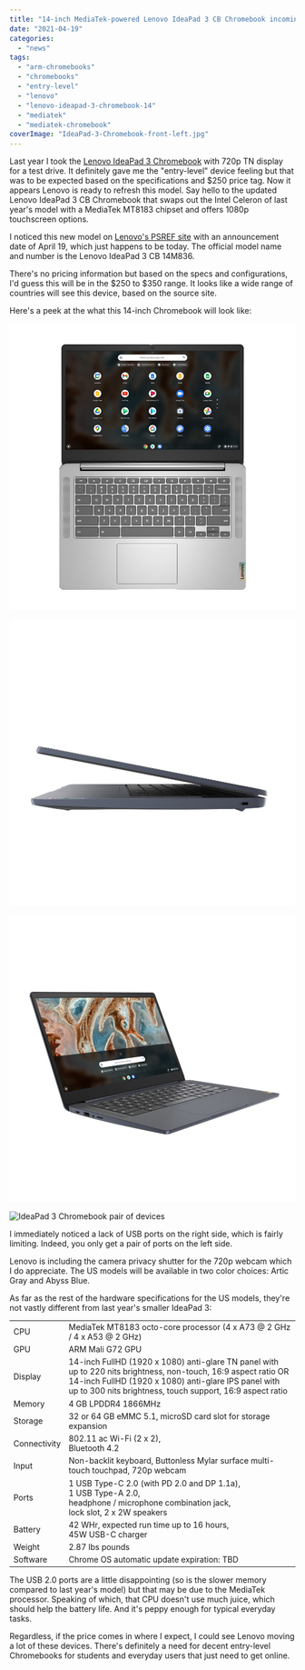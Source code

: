 ```yaml
---
title: "14-inch MediaTek-powered Lenovo IdeaPad 3 CB Chromebook incoming"
date: "2021-04-19"
categories: 
  - "news"
tags: 
  - "arm-chromebooks"
  - "chromebooks"
  - "entry-level"
  - "lenovo"
  - "lenovo-ideapad-3-chromebook-14"
  - "mediatek"
  - "mediatek-chromebook"
coverImage: "IdeaPad-3-Chromebook-front-left.jpg"
---
```


Last year I took the [Lenovo IdeaPad 3 Chromebook](https://www.aboutchromebooks.com/news/250-lenovo-ideapad-3-chromebook-14-hands-on-first-impressions-specifications/) with 720p TN display for a test drive. It definitely gave me the "entry-level" device feeling but that was to be expected based on the specifications and $250 price tag. Now it appears Lenovo is ready to refresh this model. Say hello to the updated Lenovo IdeaPad 3 CB Chromebook that swaps out the Intel Celeron of last year's model with a MediaTek MT8183 chipset and offers 1080p touchscreen options.

I noticed this new model on [Lenovo's PSREF site](https://psref.lenovo.com/Product/IdeaPad/IdeaPad_3_CB_14M836) with an announcement date of April 19, which just happens to be today. The official model name and number is the Lenovo IdeaPad 3 CB 14M836.

There's no pricing information but based on the specs and configurations, I'd guess this will be in the $250 to $350 range. It looks like a wide range of countries will see this device, based on the source site.

Here's a peek at the what this 14-inch Chromebook will look like:

![](images/IdeaPad-3-Chromebook-top.jpg)

![](images/IdeaPad-3-Chromebook-left-side.jpg)

![IdeaPad 3 Chromebook front left](images/IdeaPad-3-Chromebook-back-right.jpg)

![IdeaPad 3 Chromebook pair of devices](https://i2.wp.com/www.aboutchromebooks.com/wp-content/uploads/2021/04/IdeaPad-3-Chromebook-pair-of-devices.jpg?ssl=1)

I immediately noticed a lack of USB ports on the right side, which is fairly limiting. Indeed, you only get a pair of ports on the left side.

Lenovo is including the camera privacy shutter for the 720p webcam which I do appreciate. The US models will be available in two color choices: Artic Gray and Abyss Blue.

As far as the rest of the hardware specifications for the US models, they're not vastly different from last year's smaller IdeaPad 3:

<table><tbody><tr><td>CPU</td><td>MediaTek MT8183 octo-core processor (4 x A73 @ 2 GHz / 4 x A53 @ 2 GHz)</td></tr><tr><td>GPU</td><td>ARM Mali G72 GPU</td></tr><tr><td>Display</td><td>14-inch FullHD (1920 x 1080) anti-glare TN panel with<br>up to 220 nits brightness, non-touch, 16:9 aspect ratio OR<br>14-inch FullHD (1920 x 1080) anti-glare IPS panel with<br>up to 300 nits brightness, touch support, 16:9 aspect ratio<br></td></tr><tr><td>Memory</td><td>4 GB LPDDR4 1866MHz</td></tr><tr><td>Storage</td><td>32 or 64 GB eMMC 5.1, microSD card slot for storage expansion</td></tr><tr><td>Connectivity</td><td>802.11 ac Wi-Fi (2 x 2),<br>Bluetooth 4.2</td></tr><tr><td>Input</td><td>Non-backlit keyboard, Buttonless Mylar surface multi-touch touchpad, 720p webcam</td></tr><tr><td>Ports</td><td>1 USB Type-C 2.0 (with PD 2.0 and DP 1.1a),<br>1 USB Type-A 2.0,<br>headphone / microphone combination jack,<br>lock slot, 2 x 2W speakers</td></tr><tr><td>Battery</td><td>42 WHr, expected run time up to 16 hours,<br>45W USB-C charger</td></tr><tr><td>Weight</td><td>2.87 lbs pounds</td></tr><tr><td>Software</td><td>Chrome OS automatic update expiration: TBD</td></tr></tbody></table>

The USB 2.0 ports are a little disappointing (so is the slower memory compared to last year's model) but that may be due to the MediaTek processor. Speaking of which, that CPU doesn't use much juice, which should help the battery life. And it's peppy enough for typical everyday tasks.

Regardless, if the price comes in where I expect, I could see Lenovo moving a lot of these devices. There's definitely a need for decent entry-level Chromebooks for students and everyday users that just need to get online.
